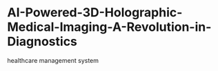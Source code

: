# AI-Powered-3D-Holographic-Medical-Imaging-A-Revolution-in-Diagnostics
healthcare management system
